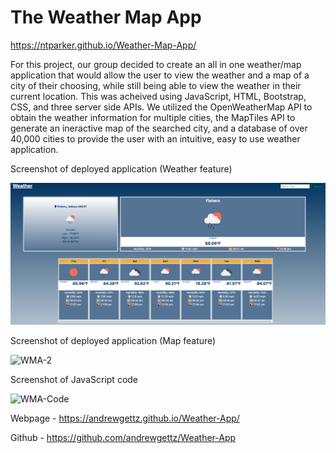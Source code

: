 # The Weather Map App

https://ntparker.github.io/Weather-Map-App/

For this project, our group decided to create an all in one weather/map application that would allow the user to view the weather and a map of a city of their choosing, while still being able to view the weather in their current location. This was acheived using JavaScript, HTML, Bootstrap, CSS, and three server side APIs. We utilized the OpenWeatherMap API to obtain the weather information for multiple cities, the MapTiles API to generate an ineractive map of the searched city, and a database of over 40,000 cities to provide the user with an intuitive, easy to use weather application. 



Screenshot of deployed application (Weather feature)


<img src = './assets/imgs/Screen Shot 2022-07-20 at 8.29.56 PM.png' alt= 'screenshot of live webpage'>


Screenshot of deployed application (Map feature)


![WMA-2](https://user-images.githubusercontent.com/104395889/178860900-d823e69f-310b-4804-ba4b-9caaa8b06272.png)



Screenshot of JavaScript code


![WMA-Code](https://user-images.githubusercontent.com/104395889/178860934-8bf478c4-7b2d-4b4a-bd6f-6181e2aa5210.png)


Webpage - https://andrewgettz.github.io/Weather-App/

Github - https://github.com/andrewgettz/Weather-App